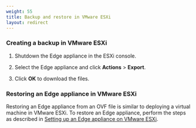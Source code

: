 ```yaml
---
weight: 55
title: Backup and restore in VMware ESXi
layout: redirect
---
```


### Creating a backup in VMware ESXi

1. Shutdown the Edge appliance in the ESXi console.

2. Select the Edge appliance and click **Actions** > **Export**.

3. Click **OK** to download the files.

### Restoring an Edge appliance in VMware ESXi

Restoring an Edge appliance from an OVF file is similar to deploying a virtual machine in VMware ESXi. To restore an Edge appliance, perform the steps as described in [Setting up an Edge appliance on VMware ESXi](/edge/setting-up-edge/#setting-up-esxi).
